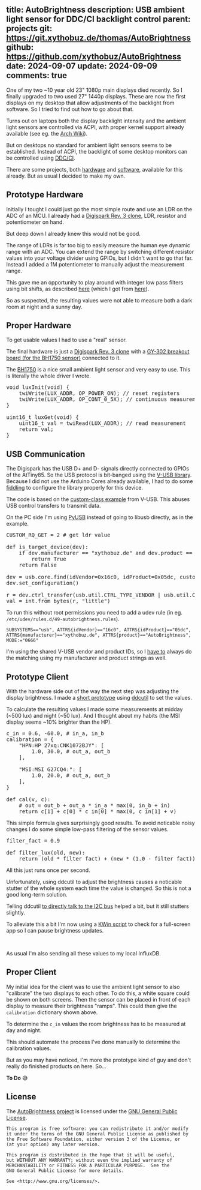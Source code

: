 title: AutoBrightness
description: USB ambient light sensor for DDC/CI backlight control
parent: projects
git: https://git.xythobuz.de/thomas/AutoBrightness
github: https://github.com/xythobuz/AutoBrightness
date: 2024-09-07
update: 2024-09-09
comments: true
---

One of my two ~10 year old 23" 1080p main displays died recently.
So I finally upgraded to two used 27" 1440p displays.
These are now the first displays on my desktop that allow adjustments of the backlight from software.
So I tried to find out how to go about that.

Turns out on laptops both the display backlight intensity and the ambient light sensors are controlled via ACPI, with proper kernel support already available (see eg. the [Arch Wiki](https://wiki.archlinux.org/title/Backlight)).

But on desktops no standard for ambient light sensors seems to be established.
Instead of ACPI, the backlight of some desktop monitors can be controlled using [DDC/CI](https://en.wikipedia.org/wiki/Display_Data_Channel#DDC/CI).

There are some projects, both [hardware](https://www.yoctopuce.com/EN/products/usb-environmental-sensors/yocto-light-v3) and [software](https://github.com/FedeDP/Clight), available for this already.
But as usual I decided to make my own.

## Prototype Hardware

Initially I tought I could just go the most simple route and use an LDR on the ADC of an MCU.
I already had a [Digispark Rev. 3 clone](https://www.az-delivery.de/en/products/digispark-board), LDR, resistor and potentiometer on hand.

But deep down I already knew this would not be good.

<!--%
lightgallery([
    [ "img/autobrightness_ldr_1.jpg", "Front view of AutoBrightness prototype" ],
    [ "img/autobrightness_ldr_2.jpg", "Back view of AutoBrightness prototype" ],
])
%-->

The range of LDRs is far too big to easily measure the human eye dynamic range with an ADC.
You can extend the range by switching different resistor values into your voltage divider using GPIOs, but I didn't want to go that far.
Instead I added a 1M potentiometer to manually adjust the measurement range.

This gave me an opportunity to play around with integer low pass filters using bit shifts, as described [here](https://www.infineon.com/dgdl/Infineon-AN2099_PSoC_1_PSoC_3_PSoC_4_and_PSoC_5LP_Single_Pole_Infinite_Impulse_Response_%28IIR%29_Filters-ApplicationNotes-v11_00-EN.pdf?fileId=8ac78c8c7cdc391c017d072cde6e51bd) (which I got from [here](https://stackoverflow.com/a/38927630)).

So as suspected, the resulting values were not able to measure both a dark room at night and a sunny day.

## Proper Hardware

To get usable values I had to use a "real" sensor.

The final hardware is just a [Digispark Rev. 3 clone](https://www.az-delivery.de/en/products/digispark-board) with a [GY-302 breakout board (for the BH1750 sensor)](https://www.az-delivery.de/en/products/gy-302-bh1750-lichtsensor-lichtstaerke-modul-fuer-arduino-und-raspberry-pi) connected to it.

<!--%
lightgallery([
    [ "img/autobrightness_pcb_1.jpg", "Front view of AutoBrightness device" ],
    [ "img/autobrightness_pcb_2.jpg", "Back view of AutoBrightness device" ],
])
%-->

The [BH1750](https://www.mouser.com/datasheet/2/348/bh1750fvi-e-186247.pdf) is a nice small ambient light sensor and very easy to use.
This is literally the whole driver I wrote.

<pre class="sh_c">
void luxInit(void) {
    twiWrite(LUX_ADDR, OP_POWER_ON); // reset registers
    twiWrite(LUX_ADDR, OP_CONT_0_5X); // continuous measurement at 0.5lx resolution
}

uint16_t luxGet(void) {
    uint16_t val = twiRead(LUX_ADDR); // read measurement
    return val;
}
</pre>

## USB Communication

The Digispark has the USB D+ and D- signals directly connected to GPIOs of the AtTiny85.
So the USB protocol is bit-banged using the [V-USB library](https://github.com/obdev/v-usb).
Because I did not use the Arduino Cores already available, I had to do some [fiddling](https://git.xythobuz.de/thomas/AutoBrightness/commit/d50da00006edd87d9363d83befc8eb5bc9274fb5) to configure the library properly for this device.

The code is based on the [custom-class example](https://github.com/obdev/v-usb/tree/master/examples/custom-class) from V-USB.
This abuses USB control transfers to transmit data.

On the PC side I'm using [PyUSB](https://github.com/pyusb/pyusb) instead of going to libusb directly, as in the example.

<pre class="sh_python">
CUSTOM_RQ_GET = 2 # get ldr value

def is_target_device(dev):
    if dev.manufacturer == "xythobuz.de" and dev.product == "AutoBrightness":
        return True
    return False

dev = usb.core.find(idVendor=0x16c0, idProduct=0x05dc, custom_match=is_target_device)
dev.set_configuration()

r = dev.ctrl_transfer(usb.util.CTRL_TYPE_VENDOR | usb.util.CTRL_IN, CUSTOM_RQ_GET, 0, 0, 2)
val = int.from_bytes(r, "little")
</pre>

To run this without root permissions you need to add a udev rule (in eg. `/etc/udev/rules.d/49-autobrightness.rules`).

    SUBSYSTEMS=="usb", ATTRS{idVendor}=="16c0", ATTRS{idProduct}=="05dc", ATTRS{manufacturer}=="xythobuz.de", ATTRS{product}=="AutoBrightness", MODE:="0666"

I'm using the shared V-USB vendor and product IDs, so I [have to](https://github.com/obdev/v-usb/blob/master/usbdrv/USB-IDs-for-free.txt) always do the matching using my manufacturer and product strings as well.

## Prototype Client

With the hardware side out of the way the next step was adjusting the display brightness.
I made a [short prototype](https://git.xythobuz.de/thomas/AutoBrightness/commit/6fcab3b981bb5705028e1dd0f3b52e4eed609253) using [ddcutil](https://www.ddcutil.com/) to set the values.

To calculate the resulting values I made some measurements at midday (~500 lux) and night (~50 lux).
And I thought about my habits (the MSI display seems ~10% brighter than the HP).

<pre class="sh_python">
c_in = 0.6, -60.0, # in_a, in_b
calibration = {
    "HPN:HP 27xq:CNK1072BJY": [
        1.0, 30.0, # out_a, out_b
    ],

    "MSI:MSI G27CQ4:": [
        1.0, 20.0, # out_a, out_b
    ],
}

def cal(v, c):
    # out = out_b + out_a * in_a * max(0, in_b + in)
    return c[1] + c[0] * c_in[0] * max(0, c_in[1] + v)
</pre>

This simple formula gives surprisingly good results.
To avoid noticable noisy changes I do some simple low-pass filtering of the sensor values.

<pre class="sh_python">
filter_fact = 0.9

def filter_lux(old, new):
    return (old * filter_fact) + (new * (1.0 - filter_fact))
</pre>

All this just runs once per second.

Unfortunately, using ddcutil to adjust the brightness causes a noticable stutter of the whole system each time the value is changed.
So this is not a good long-term solution.

Telling ddcutil [to directly talk to the I2C bus](https://git.xythobuz.de/thomas/AutoBrightness/commit/b4888f009f3685c036866fa689759ffdbe9227cb) helped a bit, but it still stutters slightly.

To alleviate this a bit I'm now using a [KWin script](https://develop.kde.org/docs/plasma/kwin/) to check for a full-screen app so I can pause brightness updates.

<pre class="sh_javascript">
<!--%
include_url("https://git.xythobuz.de/thomas/AutoBrightness/raw/branch/main/client/kwin_check.js")
%-->
</pre>

As usual I'm also sending all these values to my local InfluxDB.

<!--%
lightgallery([
    [ "img/autobrightness_influx.png", "Input and Output data in Grafana" ],
])
%-->

## Proper Client

My initial idea for the client was to use the ambient light sensor to also "calibrate" the two displays to each other.
To do this, a white square could be shown on both screens.
Then the sensor can be placed in front of each display to measure their brightness "ramps".
This could then give the `calibration` dictionary shown above.

To determine the `c_in` values the room brightness has to be measured at day and night.

This should automate the process I've done manually to determine the calibration values.

But as you may have noticed, I'm more the prototype kind of guy and don't really do finished products on here.
So...

**To Do** 😅

## License
<a class="anchor" name="license"></a>

The [AutoBrightness project](https://git.xythobuz.de/thomas/AutoBrightness) is licensed under the [GNU General Public License](https://www.gnu.org/licenses/gpl-3.0.en.html).

    This program is free software: you can redistribute it and/or modify
    it under the terms of the GNU General Public License as published by
    the Free Software Foundation, either version 3 of the License, or
    (at your option) any later version.

    This program is distributed in the hope that it will be useful,
    but WITHOUT ANY WARRANTY; without even the implied warranty of
    MERCHANTABILITY or FITNESS FOR A PARTICULAR PURPOSE.  See the
    GNU General Public License for more details.

    See <http://www.gnu.org/licenses/>.

